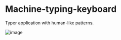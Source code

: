 # Machine-typing-keyboard
Typer application with human-like patterns.

![image](https://github.com/aspeed98/Machine-typing-keyboard/assets/122220640/5f42ed7c-2027-4025-bba2-40c9c6df0a7c)
